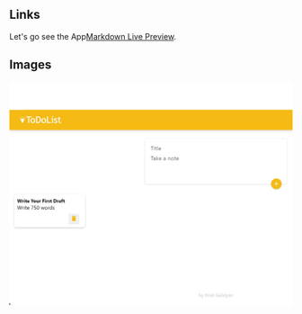 ## Links

Let's go see the App[Markdown Live Preview](https://kristgalstyan.github.io/ToDo/).

## Images

![ToDoApp.](./img/app.jpg 'ToDo Application')
